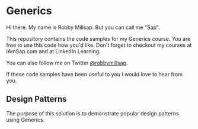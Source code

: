 # Generics
Hi there. My name is Robby Millsap.  But you can call me "Sap".

This repository contains the code samples for my Generics course.  You are free to use this code how you'd like.  Don't forget to checkout my courses at IAmSap.com and at LinkedIn Learning.

You can also follow me on Twitter [@robbymillsap](https://twitter.com/robbymillsap).

If these code samples have been useful to you I would love to hear from you.  

## Design Patterns
The purpose of this solution is to demonstrate popular design patterns using Generics.  
